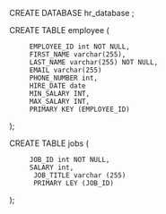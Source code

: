CREATE DATABASE hr_database ;

CREATE TABLE employee (
         
         EMPLOYEE_ID int NOT NULL, 
         FIRST_NAME varchar(255),
         LAST_NAME varchar(255) NOT NULL,	
         EMAIL varchar(255)
         PHONE_NUMBER int,
         HIRE_DATE date
         MIN_SALARY INT,
         MAX_SALARY INT,
         PRIMARY KEY (EMPLOYEE_ID)

);

CREATE TABLE jobs (
          
         JOB_ID int NOT NULL,
         SALARY int,
          JOB_TITLE varchar (255)
          PRIMARY LEY (JOB_ID)
);
